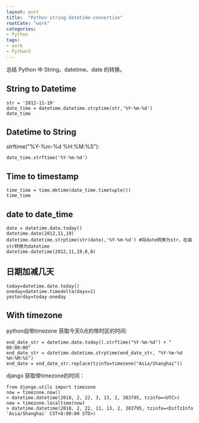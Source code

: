 ```yaml
---
layout: post
title:  "Python string-datetime-convertion"
rootCate: "work"
categories:
- Python
tags:
- work
- Python3
---
```


总结 Python 中 String、datetime、date 的转换。

<!---more--->

## String to Datetime

```
str = '2012-11-19'
date_time = datetime.datetime.strptime(str,'%Y-%m-%d')
date_time
```

## Datetime to String
strftime("%Y-%m-%d %H:%M:%S"):
```
date_time.strftime('%Y-%m-%d')
```

## Time to timestamp
```
time_time = time.mktime(date_time.timetuple())
time_time
```

## date to date_time
```
date = datetime.date.today()
datetime.date(2012,11,19)
datetime.datetime.strptime(str(date),'%Y-%m-%d') #将date转换为str，在由str转换为datetime
datetime.datetime(2012,11,19,0,0)
```

## 日期加减几天
```
today=datetime.date.today()
oneday=datetime.timedelta(days=1)
yesterday=today-oneday
```

## With timezone
python自带timezone 获取今天0点的带时区的时间:
```
end_date_str = datetime.date.today().strftime("%Y-%m-%d") + " 00:00:00"
end_date_str = datetime.datetime.strptime(end_date_str, "%Y-%m-%d %H:%M:%S")
end_date = end_date_str.replace(tzinfo=timezone("Asia/Shanghai"))
```

django 获取带timezone的时间：
```
from django.utils import timezone
now = timezone.now()
> datetime.datetime(2018, 2, 22, 3, 13, 2, 383795, tzinfo=<UTC>)
new = timezone.localtime(now)
> datetime.datetime(2018, 2, 22, 11, 13, 2, 383795, tzinfo=<DstTzInfo 'Asia/Shanghai' CST+8:00:00 STD>)
```
